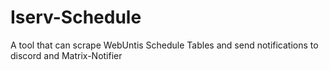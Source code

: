 # Iserv-Schedule
A tool that can scrape WebUntis Schedule Tables and send notifications to discord and Matrix-Notifier
